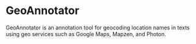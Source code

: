 # GeoAnnotator
GeoAnnotator is an annotation tool for geocoding location names in texts using geo services such as Google Maps, Mapzen, and Photon.

